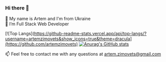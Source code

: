 ### Hi there 👋



💬  My name is Artem and I'm from Ukraine <br />
👯  I’m Full Stack Web Developer <br />

[![Top Langs](https://github-readme-stats.vercel.app/api/top-langs/?username=artemzimovets&show_icons=true&theme=dracula](https://github.com/artemzimovets)
[![Anurag's GitHub stats](https://github-readme-stats.vercel.app/api?username=artemzimovets&show_icons=true&theme=dracula)](https://github.com/artemzimovets)

📫  Feel free to contact me with any questions at artem.zimovets@gmail.com  <br />

